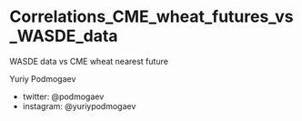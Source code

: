 # Correlations_CME_wheat_futures_vs_WASDE_data

WASDE data vs CME wheat nearest future 

Yuriy Podmogaev  
- twitter: @podmogaev  
- instagram: @yuriypodmogaev  
